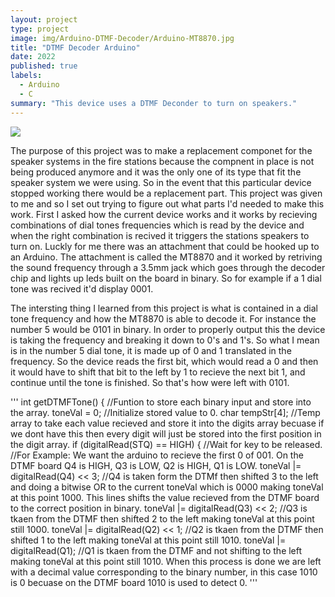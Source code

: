 ```yaml
---
layout: project
type: project
image: img/Arduino-DTMF-Decoder/Arduino-MT8870.jpg
title: "DTMF Decoder Arduino"
date: 2022
published: true
labels:
  - Arduino
  - C
summary: "This device uses a DTMF Deconder to turn on speakers."
---
```


<img class="img-fluid" src="..img/Arduino-DTMF-Decoder/Arduino-MT8870-Schematic.jpg">

  The purpose of this project was to make a replacement componet for the speaker systems in the fire stations because the compnent in place is not being produced anymore and it was the only one of its type that fit the speaker system we were using. So in the event that this particular device stopped working there would be a replacement part. This project was given to me and so I set out trying to figure out what parts I'd needed to make this work. First I asked how the current device works and it works by recieving combinations of dial tones frequencies which is read by the device and when the right combination is recived it triggers the stations speakers to turn on. Luckly for me there was an attachment that could be hooked up to an Arduino. The attachment is called the MT8870 and it worked by retriving the sound frequency through a 3.5mm jack which goes through the decoder chip and lights up leds built on the board in binary. So for example if a 1 dial tone was recived it'd display 0001.

  The intersting thing I learned from this project is what is contained in a dial tone frequency and how the MT8870 is able to decode it. For instance the number 5 would be 0101 in binary. In order to properly output this the device is taking the frequency and breaking it down to 0's and 1's. So what I mean is in the number 5 dial tone, it is made up of 0 and 1 translated in the frequency. So the device reads the first bit, which would read a 0 and then it would have to shift that bit to the left by 1 to recieve the next bit 1, and continue until the tone is finished. So that's how were left with 0101.

  
'''
int getDTMFTone() {                          //Funtion to store each binary input and store into the array.
  toneVal = 0;                                //Initialize stored value to 0.
  char tempStr[4];                            //Temp array to take each value recieved and store it into the digits array becuase if we dont have this then every digit will just be stored into the first position in the digit array.
  if (digitalRead(STQ) == HIGH) {             //Wait for key to be released.
                                              //For Example: We want the arduino to recieve the first 0 of 001. On the DTMF board Q4 is HIGH, Q3 is LOW, Q2 is HIGH, Q1 is LOW.
    toneVal |= digitalRead(Q4) << 3;          //Q4 is taken form the DTMf then shifted 3 to the left and doing a bitwise OR to the current toneVal which is 0000 making toneVal at this point 1000. This lines shifts the value recieved from the DTMF board to the correct position in binary.
    toneVal |= digitalRead(Q3) << 2;          //Q3 is tkaen from the DTMF then shifted 2 to the left making toneVal at this point still 1000.
    toneVal |= digitalRead(Q2) << 1;          //Q2 is tkaen from the DTMF then shifted 1 to the left making toneVal at this point still 1010.
    toneVal |= digitalRead(Q1);               //Q1 is tkaen from the DTMF and not shifting to the left making toneVal at this point still 1010. When this process is done we are left with a decimal value corresponding to the binary number, in this case 1010 is 0 becuase on the DTMF board 1010 is used to detect 0. 
'''
